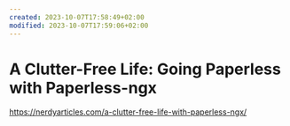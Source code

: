 ```yaml
---
created: 2023-10-07T17:58:49+02:00
modified: 2023-10-07T17:59:06+02:00
---
```


# A Clutter-Free Life: Going Paperless with Paperless-ngx

https://nerdyarticles.com/a-clutter-free-life-with-paperless-ngx/
